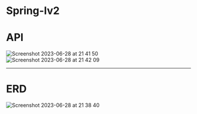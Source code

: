 # Spring-lv2
# **API**

![Screenshot 2023-06-28 at 21 41 50](https://github.com/kimnahyeong2/Spring-lv2/assets/63277040/50837ad7-cdcd-45a6-8691-a7d653ca1456)
![Screenshot 2023-06-28 at 21 42 09](https://github.com/kimnahyeong2/Spring-lv2/assets/63277040/9ef889bd-ea54-4177-957a-13c3a8ab5155)


---

# **ERD**

![Screenshot 2023-06-28 at 21 38 40](https://github.com/kimnahyeong2/Spring-lv2/assets/63277040/78db8a6c-b45d-478c-b65f-b2ed8b35d09d)

